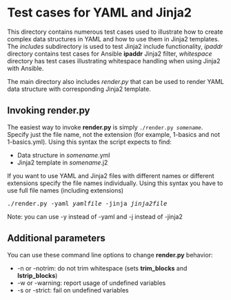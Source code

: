 # Test cases for YAML and Jinja2

This directory contains numerous test cases used to illustrate how to create complex data structures in YAML and how to use them in Jinja2 templates. The _includes_ subdirectory is used to test Jinja2 include functionality, _ipaddr_ directory contains test cases for Ansible **ipaddr** Jinja2 filter, _whitespace_ directory has test cases illustrating whitespace handling when using Jinja2 with Ansible.

The main directory also includes *render.py* that can be used to render YAML data structure with corresponding Jinja2 template.

## Invoking render.py

The easiest way to invoke **render.py** is simply <code>./render.py <em>somename</em></code>. Specify just the file name, not the extension (for example, 1-basics and not 1-basics.yml). Using this syntax the script expects to find:

* Data structure in _somename_.yml
* Jinja2 template in _somename_.j2

If you want to use YAML and Jinja2 files with different names or different extensions specify the file names individually. Using this syntax you have to use full file names (including extensions)
<pre>./render.py -yaml <em>yamlfile</em> -jinja <em>jinja2file</em></pre>
Note: you can use -y instead of -yaml and -j instead of -jinja2

## Additional parameters

You can use these command line options to change **render.py** behavior:

* -n or -notrim: do not trim whitespace (sets **trim_blocks** and **lstrip_blocks**)
* -w or -warning: report usage of undefined variables
* -s or -strict: fail on undefined variables


